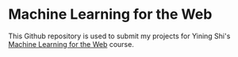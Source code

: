 # Machine Learning for the Web

This Github repository is used to submit my projects for Yining Shi's [Machine Learning for the Web](https://github.com/yining1023/machine-learning-for-the-web) course.

